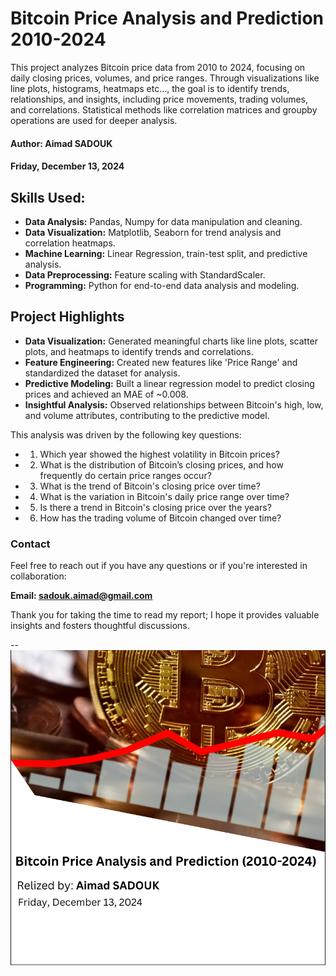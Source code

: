 # Bitcoin Price Analysis and Prediction 2010-2024
This project analyzes Bitcoin price data from 2010 to 2024, focusing on daily closing prices, volumes, and price ranges. Through
visualizations like line plots, histograms, heatmaps etc..., the goal is to identify trends, relationships, and insights, including price
movements, trading volumes, and correlations. Statistical methods like correlation matrices and groupby operations are used for deeper
analysis.
#### Author: Aimad SADOUK  
#### Friday, December 13, 2024 

## Skills Used:
- **Data Analysis:** Pandas, Numpy for data manipulation and cleaning.
- **Data Visualization:** Matplotlib, Seaborn for trend analysis and correlation heatmaps.
- **Machine Learning:** Linear Regression, train-test split, and predictive analysis.
- **Data Preprocessing:** Feature scaling with StandardScaler.
- **Programming:** Python for end-to-end data analysis and modeling.

## Project Highlights
- **Data Visualization:** Generated meaningful charts like line plots, scatter plots, and heatmaps to identify trends and correlations.
- **Feature Engineering:** Created new features like 'Price Range' and standardized the dataset for analysis.
- **Predictive Modeling:** Built a linear regression model to predict closing prices and achieved an MAE of ~0.008.
- **Insightful Analysis:** Observed relationships between Bitcoin's high, low, and volume attributes, contributing to the predictive model.
  
This analysis was driven by the following key questions:

- 1. Which year showed the highest volatility in Bitcoin prices?
- 2. What is the distribution of Bitcoin’s closing prices, and how frequently do certain price ranges occur?
- 3. What is the trend of Bitcoin's closing price over time?
- 4. What is the variation in Bitcoin's daily price range over time?
- 5. Is there a trend in Bitcoin's closing price over the years?
- 6. How has the trading volume of Bitcoin changed over time?
  
### Contact 

Feel free to reach out if you have any questions or if you're interested in collaboration:

**Email: sadouk.aimad@gmail.com**


Thank you for taking the time to read my report; I hope it provides valuable insights and fosters thoughtful discussions.

--
![image](https://github.com/AimadSADOUK/Bitcoin-Price-Analysis-and-Prediction-2010-2024-/blob/main/05-HomePage.png)

